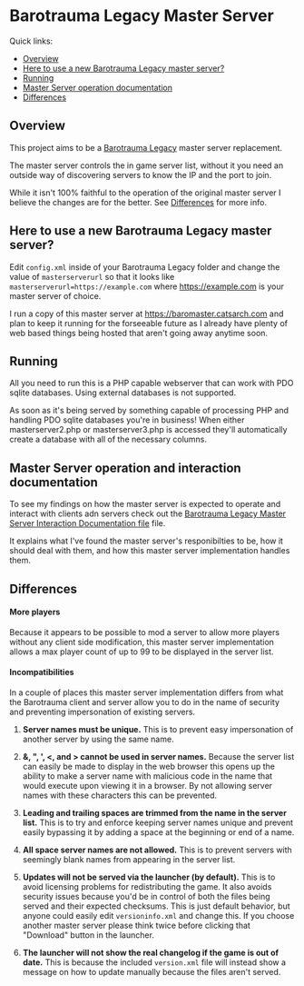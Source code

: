 # Barotrauma Legacy Master Server
Quick links:
- [Overview](#overview)
- [Here to use a new Barotrauma Legacy master server?](#here-to-use-a-new-barotrauma-legacy-master-server)
- [Running](#running)
- [Master Server operation documentation](#master-server-operation-documentation)
- [Differences](#differences)

## Overview
This project aims to be a [Barotrauma Legacy](https://github.com/FakeFishGames/Barotrauma/tree/legacy) master server replacement.

The master server controls the in game server list, without it you need an outside way of discovering servers to know the IP and the port to join.

While it isn't 100% faithful to the operation of the original master server I believe the changes are for the better. See [Differences](#differences) for more info.

## Here to use a new Barotrauma Legacy master server?
Edit `config.xml` inside of your Barotrauma Legacy folder and change the value of `masterserverurl` so that it looks like `masterserverurl=https://example.com` where https://example.com is your master server of choice.

I run a copy of this master server at https://baromaster.catsarch.com and plan to keep it running for the forseeable future as I already have plenty of web based things being hosted that aren't going away anytime soon.

## Running
All you need to run this is a PHP capable webserver that can work with PDO sqlite databases. Using external databases is not supported.

As soon as it's being served by something capable of processing PHP and handling PDO sqlite databases you're in business!
When either masterserver2.php or masterserver3.php is accessed they'll automatically create a database with all of the necessary columns.

## Master Server operation and interaction documentation
To see my findings on how the master server is expected to operate and interact with clients adn servers check out the [Barotrauma Legacy Master Server Interaction Documentation file](Barotrauma%20Legacy%20Master%20Server%20Interaction%20Documentation.md) file.

It explains what I've found the master server's responibilties to be, how it should deal with them, and how this master server implementation handles them.

## Differences

#### More players
Because it appears to be possible to mod a server to allow more players without any client side modification, this master server implementation allows a max player count of up to 99 to be displayed in the server list.

#### Incompatibilities
In a couple of places this master server implementation differs from what the Barotrauma client and server allow you to do in the name of security and preventing impersonation of existing servers.

1. **Server names must be unique.** This is to prevent easy impersonation of another server by using the same name.

2. **&, ", ', <, and > cannot be used in server names.** Because the server list can easily be made to display in the web browser this opens up the ability to make a server name with malicious code in the name that would execute upon viewing it in a browser. By not allowing server names with these characters this can be prevented.

3. **Leading and trailing spaces are trimmed from the name in the server list.** This is to try and enforce keeping server names unique and prevent easily bypassing it by adding a space at the beginning or end of a name.

4. **All space server names are not allowed.** This is to prevent servers with seemingly blank names from appearing in the server list.

5. **Updates will not be served via the launcher (by default).** This is to avoid licensing problems for redistributing the game. It also avoids security issues because you'd be in control of both the files being served and their expected checksums. This is just default behavior, but anyone could easily edit `versioninfo.xml` and change this. If you choose another master server please think twice before clicking that "Download" button in the launcher.

6. **The launcher will not show the real changelog if the game is out of date.** This is because the included `version.xml` file will instead show a message on how to update manually because the files aren't served.
